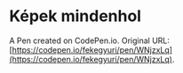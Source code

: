 # Képek mindenhol

A Pen created on CodePen.io. Original URL: [https://codepen.io/fekegyuri/pen/WNjzxLq](https://codepen.io/fekegyuri/pen/WNjzxLq).


